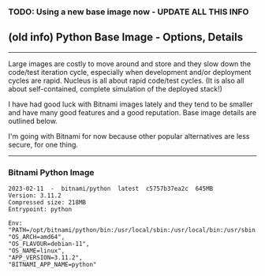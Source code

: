 
### TODO: Using a new base image now - UPDATE ALL THIS INFO

## (old info) Python Base Image - Options, Details

----

Large images are costly to move around and store and they slow down the code/test iteration cycle,
especially when development and/or deployment cycles are rapid. Nucleus is all about rapid
code/test cycles. (It is also all about self-contained, complete simulation of the deployed stack!)

I have had good luck with Bitnami images lately and they tend to be smaller and have many good features
and a good reputation. Base image details are outlined below.

I'm going with Bitnami for now because other popular alternatives are less secure, for one thing.

----

### Bitnami Python Image

    2023-02-11  -  bitnami/python  latest  c5757b37ea2c  645MB
    Version: 3.11.2
    Compressed size: 218MB
    Entrypoint: python

    Env:
    "PATH=/opt/bitnami/python/bin:/usr/local/sbin:/usr/local/bin:/usr/sbin:/usr/bin:/sbin:/bin",
    "OS_ARCH=amd64",
    "OS_FLAVOUR=debian-11",
    "OS_NAME=linux",
    "APP_VERSION=3.11.2",
    "BITNAMI_APP_NAME=python"



